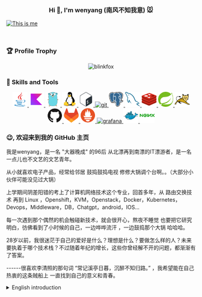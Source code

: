 <h3 align="center">Hi 👋, I'm wenyang (南风不知我意) 🐭</h3>


[![This is me](https://readme-typing-svg.herokuapp.com/?size=23&color=15485F&center=true&vCenter=true&width=1400&lines=%F0%9F%8E%91+%E6%98%A8%E5%A4%9C%E9%9B%A8%E7%96%8F%E9%A3%8E%E9%AA%A4%EF%BC%8C%E6%B5%93%E7%9D%A1%E4%B8%8D%E6%B6%88%E6%AE%8B%E9%85%92%E3%80%82%E8%AF%95%E9%97%AE%E5%8D%B7%E5%B8%98%E4%BA%BA%EF%BC%8C%E5%8D%B4%E9%81%93%E6%B5%B7%E6%A3%A0%E4%BE%9D%E6%97%A7%E3%80%82%E7%9F%A5%E5%90%A6%EF%BC%8C%E7%9F%A5%E5%90%A6%EF%BC%9F%E5%BA%94%E6%98%AF%E7%BB%BF%E8%82%A5%E7%BA%A2%E7%98%A6%E3%80%82)](https://git.io/typing-svg)



<div align="center">
<img src="https://camo.githubusercontent.com/82291b0fe831bfc6781e07fc5090cbd0a8b912bb8b8d4fec0696c881834f81ac/68747470733a2f2f70726f626f742e6d656469612f394575424971676170492e676966"
width="1200"  height="3">
</div>

### 🏆 Profile Trophy

<p align="center">
    <img src="https://github-profile-trophy.vercel.app/?username=blinkfox&title=Stars,Followers,MultiLanguage,Commits,Issues&margin-w=15&margin-h=15" alt="blinkfox" />
</p>

### 🔨 Skills and Tools

<div align="center">
    <a href="https://www.java.com" target="_blank" rel="noreferrer">
        <img src="https://raw.githubusercontent.com/devicons/devicon/master/icons/java/java-original.svg" alt="java" width="40" height="40" />
    </a>
    <a href="https://kotlinlang.org" target="_blank" rel="noreferrer">
        <img src="https://raw.githubusercontent.com/devicons/devicon/master/icons/kotlin/kotlin-original.svg" alt="kotlin" width="40" height="40" />
    </a>
    <a href="https://golang.org" target="_blank" rel="noreferrer">
        <img src="https://raw.githubusercontent.com/devicons/devicon/master/icons/go/go-original.svg" alt="go" width="40" height="40" />
    </a>
    <a href="https://www.linux.org/" target="_blank" rel="noreferrer">
        <img src="https://raw.githubusercontent.com/devicons/devicon/master/icons/linux/linux-original.svg" alt="linux" width="40" height="40" />
    </a>
    <a href="https://www.gnu.org/software/bash/" target="_blank" rel="noreferrer">
        <img src="https://raw.githubusercontent.com/devicons/devicon/master/icons/bash/bash-original.svg" alt="bash" width="40" height="40" />
    </a>
    <a href="https://git-scm.com/" target="_blank" rel="noreferrer">
        <img src="https://www.vectorlogo.zone/logos/git-scm/git-scm-icon.svg" alt="git" width="40" height="40" />
    </a>
    <a href="https://www.postgresql.org" target="_blank" rel="noreferrer">
        <img src="https://raw.githubusercontent.com/devicons/devicon/master/icons/postgresql/postgresql-original.svg" alt="postgresql" width="40" height="40" />
    </a>
    <a href="https://www.mysql.com/" target="_blank" rel="noreferrer">
        <img src="https://raw.githubusercontent.com/devicons/devicon/master/icons/mysql/mysql-original.svg" alt="mysql" width="40" height="40" />
    </a>
    <a href="https://redis.io" target="_blank" rel="noreferrer">
        <img src="https://raw.githubusercontent.com/devicons/devicon/master/icons/redis/redis-original.svg" alt="redis" width="40" height="40" />
    </a>
    <a href="https://spring.io/" target="_blank" rel="noreferrer">
        <img src="https://raw.githubusercontent.com/devicons/devicon/master/icons/spring/spring-original.svg" alt="spring" width="40" height="40" />
    </a>
    <a href="https://tomcat.apache.org/" target="_blank" rel="noreferrer">
        <img src="https://raw.githubusercontent.com/devicons/devicon/master/icons/tomcat/tomcat-original.svg" alt="Tomcat" width="40" height="40" />
    </a>
    <a href="https://github.com/" target="_blank" rel="noreferrer">
        <img src="https://raw.githubusercontent.com/devicons/devicon/master/icons/github/github-original.svg" alt="Github" width="40" height="40" />
    </a>
    <a href="https://about.gitlab.com/" target="_blank" rel="noreferrer">
        <img src="https://raw.githubusercontent.com/devicons/devicon/master/icons/gitlab/gitlab-original.svg" alt="GitLab" width="40" height="40" />
    </a>
    <a href="https://prometheus.io/" target="_blank" rel="noreferrer">
        <img src="https://raw.githubusercontent.com/devicons/devicon/master/icons/prometheus/prometheus-original.svg" alt="Prometheus" width="40" height="40" />
    </a>
    <a href="https://grafana.com" target="_blank" rel="noreferrer">
        <img src="https://www.vectorlogo.zone/logos/grafana/grafana-icon.svg" alt="grafana" width="40" height="40" />
    </a>
    <a href="https://www.docker.com/" target="_blank" rel="noreferrer">
        <img src="https://raw.githubusercontent.com/devicons/devicon/master/icons/docker/docker-original.svg" alt="docker" width="40" height="40" />
    </a>
    <a href="https://www.nginx.com" target="_blank" rel="noreferrer">
        <img src="https://raw.githubusercontent.com/devicons/devicon/master/icons/nginx/nginx-original.svg" alt="nginx" width="40" height="40" />
    </a>
</div>

### 😉, 欢迎来到我的 GitHub 主页

我是wenyang，是一名 "大器晚成" 的96后 从北漂再到南漂的IT漂游者，是一名 一点儿也不文艺的文艺青年。  

从小就喜欢电子产品，经常给邻居 鼓捣鼓捣电视 修修大锅调个台啊。。（大部分小伙伴可能没见过大锅）  

上学期间阴差阳错的考上了计算机网络技术这个专业，回首多年，从 路由交换技术 再到 Linux ，Openshift，KVM，Openstack，Docker，Kubernetes，Devops，Middleware，DB，Chatgpt，android，IOS...  

每一次遇到那个偶然的机会触碰新技术，就会很开心，熬夜不睡觉 也要把它研究明白，彷佛看到了小时候的自己，一边哗哗流汗 ，一边鼓捣那个大锅 哈哈哈。  

28岁以前，我很迷茫于自己的爱好是什么？理想是什么？要做怎么样的人？未来要执着于哪个技术栈？不过随着年纪的增长，这些你曾经解不开的问题，都渐渐有了答案。  

------很喜欢李清照的那句词 “常记溪亭日暮，沉醉不知归路。” ，我希望能在自己热衷的这条贼船上 一直找到自己的意义和青春。  

<details>
<summary>English introduction</summary>

### 😉, welcome to my GitHub homepage

I am Wenyang, a "late bloomer" born in 1996, an IT wanderer from North Drift to South Drifter, a literary youth who is not at all literary.

I have been fond of electronic products since I was a child, and I often help my neighbors tinker with TVs, repair cauldrons and adjust channels. . (Most friends may have never seen a cauldron)
During school, I was admitted to the major of computer network technology by accident. Looking back for many years, from routing and switching technology to Linux, Openshift, KVM, Openstack, Docker, Kubernetes, Devops, Middleware, DB, Chatgpt, android, IOS.. .
Every time I come across a chance to touch a new technology, I will be very happy. I will stay up late and study it to understand it, as if I saw myself when I was a child, sweating and tinkering with that big pot hahaha.

Before the age of 28, I was very confused about what my hobbies were? What is ideal? What kind of person do you want to be? Which technology stack should you stick to in the future? But as you grow older, these questions that you once couldn't solve, gradually have answers.

------ I really like Li Qingzhao's phrase "I always remember the sunset of the brook pavilion, and I don't know the way to get drunk." I hope that I can always find my own meaning and youth on this thief boat I am passionate about.
</details>
